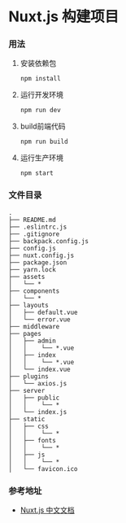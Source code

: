 Nuxt.js 构建项目
=========================================
### 用法

1. 安装依赖包

   `npm install`

2. 运行开发环境

   `npm run dev`

3. build前端代码

    `npm run build`
4. 运行生产环境

    `npm start`
    

### 文件目录
```
.
├── README.md
├── .eslintrc.js
├── .gitignore
├── backpack.config.js
├── config.js
├── nuxt.config.js
├── package.json
├── yarn.lock
├── assets
│   └── *
├── components
│   └── *
├── layouts
│   ├── default.vue
│   └── error.vue
├── middleware
├── pages
│   ├── admin
│   │    └── *.vue
│   ├── index
│   │    └── *.vue
│   └── index.vue
├── plugins
│   └── axios.js
├── server
│   ├── public
│   │    └── *
│   └── index.js
├── static
│   ├── css
│   │    └── *
│   ├── fonts
│   │    └── *
│   ├── js
│   │    └── *
│   └── favicon.ico
```

### 参考地址

- [Nuxt.js 中文文档](https://zh.nuxtjs.org/guide)
